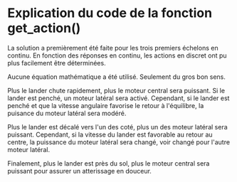 # Explication du code de la fonction get_action()
La solution a premièrement été faite pour les trois premiers échelons en continu. En fonction des réponses en continu, les actions en discret ont pu plus facilement être déterminées.

Aucune équation mathématique a été utilisé. Seulement du gros bon sens.

Plus le lander chute rapidement, plus le moteur central sera puissant. Si le lander est penché, un moteur latéral sera activé. Cependant, si le lander est penché et que la vitesse angulaire favorise le retour à l'équilibre, la puisance du moteur latéral sera modéré. 

Plus le lander est décalé vers l'un des coté, plus un des moteur latéral sera puissant. Cependant, si la vitesse du lander est favorable au retour au centre, la puissance du moteur latéral sera changé, voir changé pour l'autre moteur latéral.

Finalement, plus le lander est près du sol, plus le moteur central sera puissant pour assurer un atterissage en douceur.